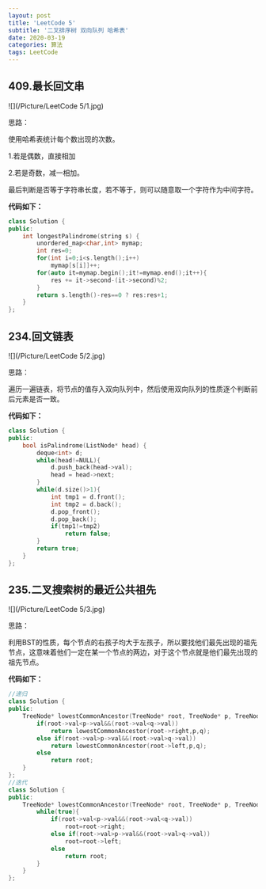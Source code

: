 ```yaml
---
layout: post
title: 'LeetCode 5'
subtitle: '二叉排序树 双向队列 哈希表'
date: 2020-03-19
categories: 算法
tags: LeetCode
---
```


## 409.最长回文串

![](/Picture/LeetCode 5/1.jpg)

思路：

使用哈希表统计每个数出现的次数。

1.若是偶数，直接相加

2.若是奇数，减一相加。

最后判断是否等于字符串长度，若不等于，则可以随意取一个字符作为中间字符。

**代码如下：**

```c++
class Solution {
public:
    int longestPalindrome(string s) {
    	unordered_map<char,int> mymap;
    	int res=0;
    	for(int i=0;i<s.length();i++)
    		mymap[s[i]]++;
    	for(auto it=mymap.begin();it!=mymap.end();it++){
    		res += it->second-(it->second)%2;
    	}
    	return s.length()-res==0 ? res:res+1;
    }
};
```

## 234.回文链表

![](/Picture/LeetCode 5/2.jpg)

思路：

遍历一遍链表，将节点的值存入双向队列中，然后使用双向队列的性质逐个判断前后元素是否一致。

**代码如下：**

```c++
class Solution {
public:
    bool isPalindrome(ListNode* head) {
    	deque<int> d;
    	while(head!=NULL){
    		d.push_back(head->val);
    		head = head->next;
    	}
    	while(d.size()>1){
    		int tmp1 = d.front();
    		int tmp2 = d.back();
    		d.pop_front();
    		d.pop_back();
    		if(tmp1!=tmp2)
    			return false;
    	}
    	return true;
    }
};
```

## 235.二叉搜索树的最近公共祖先

![](/Picture/LeetCode 5/3.jpg)

思路：

利用BST的性质，每个节点的右孩子均大于左孩子，所以要找他们最先出现的祖先节点，这意味着他们一定在某一个节点的两边，对于这个节点就是他们最先出现的祖先节点。

**代码如下：**

```c++
//递归
class Solution {
public:
    TreeNode* lowestCommonAncestor(TreeNode* root, TreeNode* p, TreeNode* q) {
       	if(root->val<p->val&&(root->val<q->val))
       		return lowestCommonAncestor(root->right,p,q);
       	else if(root->val>p->val&&(root->val>q->val))
       		return lowestCommonAncestor(root->left,p,q);
       	else
       		return root;
    }
};
//迭代
class Solution {
public:
    TreeNode* lowestCommonAncestor(TreeNode* root, TreeNode* p, TreeNode* q) {
    	while(true){
    		if(root->val<p->val&&(root->val<q->val))
    			root=root->right;
    		else if(root->val>p->val&&(root->val>q->val))
    			root=root->left;
    		else
    			return root;
    	}
    }
};
```

